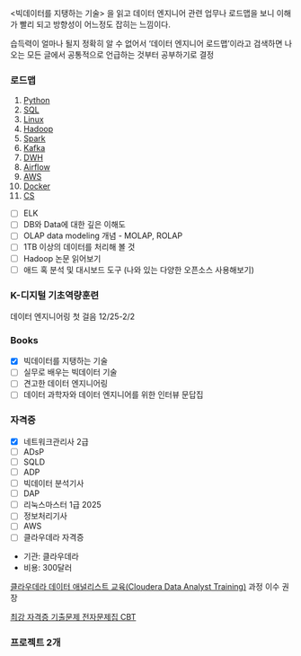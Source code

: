 <빅데이터를 지탱하는 기술> 을 읽고 데이터 엔지니어 관련 업무나 로드맵을 보니 이해가 빨리 되고 방향성이 어느정도 잡히는 느낌이다.

습득력이 얼마나 될지 정확히 알 수 없어서 ‘데이터 엔지니어 로드맵’이라고 검색하면 나오는 모든 글에서 공통적으로 언급하는 것부터 공부하기로 결정

### 로드맵
1. [Python](https://jiwontwopunch.notion.site/Python-354d5b6be1ec465ea382ac72717d4865?pvs=4)
2. [SQL](https://jiwontwopunch.notion.site/SQL-b164175e4339478b8dce98fb53c26b39?pvs=4)
3. [Linux](https://jiwontwopunch.notion.site/Linux-ed26ebf42fd54d34b38b2af0949c962b?pvs=4)
4. [Hadoop](https://jiwontwopunch.notion.site/Hadoop-6d060dd74bf24a75bb767e3864238823?pvs=4)
5. [Spark](https://jiwontwopunch.notion.site/Spark-b503731e881b4efbbf097f821cac6880?pvs=4)
6. [Kafka](https://jiwontwopunch.notion.site/Kafka-8a1c6d65bd0d41a3a35c0188e2321248?pvs=4)
7. [DWH](https://jiwontwopunch.notion.site/DWH-156872306f694246b00ea696c54c901a?pvs=4)
8. [Airflow](https://jiwontwopunch.notion.site/Airflow-e094ad08742244a0beee5400f68fcc26?pvs=4)
9. [AWS](https://jiwontwopunch.notion.site/AWS-ab4d5b9d5d9c46d696d4e95705e6dbe1?pvs=4)
10. [Docker](https://jiwontwopunch.notion.site/Docker-d7b492623a2f46c6904e1d324698f6fd?pvs=4)
11. [CS](https://jiwontwopunch.notion.site/CS-bfd8d39c0c7a433580df8eafdf2499a9?pvs=4)

- [ ]  ELK
- [ ]  DB와 Data에 대한 깊은 이해도
- [ ]  OLAP data modeling 개념 - MOLAP, ROLAP
- [ ]  1TB 이상의 데이터를 처리해 볼 것
- [ ]  Hadoop 논문 읽어보기
- [ ]  애드 혹 분석 및 대시보드 도구 (나와 있는 다양한 오픈소스 사용해보기)

### K-디지털 기초역량훈련
데이터 엔지니어링 첫 걸음 12/25-2/2

### Books
- [x]  빅데이터를 지탱하는 기술
- [ ]  실무로 배우는 빅데이터 기술
- [ ]  견고한 데이터 엔지니어링
- [ ]  데이터 과학자와 데이터 엔지니어를 위한 인터뷰 문답집

### 자격증
- [x]  네트워크관리사 2급
- [ ]  ADsP
- [ ]  SQLD
- [ ]  ADP
- [ ]  빅데이터 분석기사
- [ ]  DAP
- [ ]  리눅스마스터 1급
2025
- [ ]  정보처리기사
- [ ]  AWS
- [ ]  클라우데라 자격증
- 기관: 클라우데라
- 비용: 300달러

[클라우데라 데이터 애널리스트 교육(Cloudera Data Analyst Training)](https://www.cloudera.com/more/training/courses/data-analyst-training.html?course=data-analyst&loc=online) 과정 이수 권장

[최강 자격증 기출문제 전자문제집 CBT](https://www.comcbt.com/)

### 프로젝트 2개